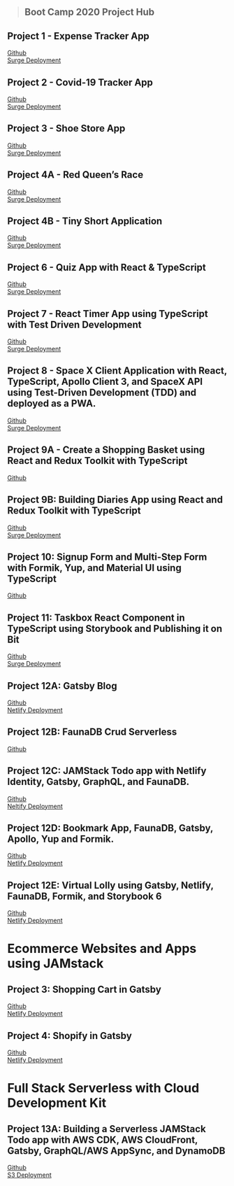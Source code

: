 > ## Boot Camp 2020 Project Hub

## Project 1 - Expense Tracker App <br />
[Github](https://github.com/Hasham-dev/expense_tracker_app) <br />
[Surge Deployment](http://hv-react-expense-tracker.surge.sh/)
 

## Project 2 - Covid-19 Tracker App <br />
[Github](https://github.com/Hasham-dev/covid19_API) <br/>
[Surge Deployment](http://hv-covid19.surge.sh/)

## Project 3 - Shoe Store App <br/>
[Github](https://github.com/Hasham-dev/Shoe-APP) <br/>
[Surge Deployment](http://hv-shoestore.surge.sh/)

## Project 4A - Red Queen’s Race<br />
[Github](https://github.com/Hasham-dev/Running_Red_Queen) <br/>
[Surge Deployment](http://running-red-queen.surge.sh/)

## Project 4B - Tiny Short Application<br />
[Github](https://github.com/Hasham-dev/Tiny-Short-Animation-Webpage) <br/>
[Surge Deployment](http://hv-animation.surge.sh/)

## Project 6 - Quiz App with React & TypeScript<br />
[Github](https://github.com/Hasham-dev/Quiz_App_Using_React.js) <br/>
[Surge Deployment](http://hv-react-quiz.surge.sh/)

## Project 7 - React Timer App using TypeScript with Test Driven Development<br />
[Github](https://github.com/Hasham-dev/timer-app-react) <br/>
[Surge Deployment](http://hv-react-timerapp.surge.sh/)

## Project 8 - Space X Client Application with React, TypeScript, Apollo Client 3, and SpaceX API using Test-Driven Development (TDD) and deployed as a PWA. <br />
[Github](https://github.com/Hasham-dev/Spaxe-X-Graphql-TypeScript) <br/>
[Surge Deployment](http://hv-spacex.surge.sh/)

## Project 9A - Create a Shopping Basket using React and Redux Toolkit with TypeScript<br />
[Github](https://github.com/Hasham-dev/shopping-basket-tutorial-starter) <br/>

## Project 9B: Building Diaries App using React and Redux Toolkit with TypeScript<br />
[Github](https://github.com/Hasham-dev/diaries-app) <br/>
[Surge Deployment](http://hv-diary.surge.sh/)

## Project 10: Signup Form and Multi-Step Form with Formik, Yup, and Material UI using TypeScript<br />
[Github](https://github.com/Hasham-dev/Multi_Step_Form) <br/>

## Project 11: Taskbox React Component in TypeScript using Storybook and Publishing it on Bit<br />
[Github](https://github.com/Hasham-dev/taskbox) <br/>
[Surge Deployment](http://hv-taskbox.surge.sh/)

## Project 12A: Gatsby Blog<br />
[Github](https://github.com/Hasham-dev/12A-contentful-blogapp) <br/>
[Netlify Deployment](https://hv-jamstack-blog.netlify.app/)

## Project 12B: FaunaDB Crud Serverless<br />
[Github](https://github.com/Hasham-dev/JAMStack_CRUD) <br/>

## Project 12C: JAMStack Todo app with Netlify Identity, Gatsby, GraphQL, and FaunaDB.<br />
[Github](https://github.com/Hasham-dev/JAMStack_TodoAPP) <br/>
[Neltify Deployment](https://hv-jamstack-todos.netlify.app/)

## Project 12D: Bookmark App, FaunaDB, Gatsby, Apollo, Yup and Formik.<br />
[Github](https://github.com/Hasham-dev/JAMStack_BookMark) <br/>
[Netlify Deployment](https://hv-bookmark.netlify.app/)

## Project 12E: Virtual Lolly using Gatsby, Netlify, FaunaDB, Formik, and Storybook 6<br />
[Github](https://github.com/Hasham-dev/Virtual_Lolly_Z) <br/>
[Netlify Deployment](https://hv-virtul-lolly.netlify.app/)

# Ecommerce Websites and Apps using JAMstack

## Project 3: Shopping Cart in Gatsby<br />
[Github](https://github.com/Hasham-dev/JAMStack-Shopify-Stripe) <br/>
[Netlify Deployment](https://hv-shopify.netlify.app/)

## Project 4: Shopify in Gatsby<br />
[Github](https://github.com/Hasham-dev/JAMstack-Shopify) <br/>
[Netlify Deployment]()

# Full Stack Serverless with Cloud Development Kit

## Project 13A: Building a Serverless JAMStack Todo app with AWS CDK, AWS CloudFront, Gatsby, GraphQL/AWS AppSync, and DynamoDB<br />
[Github](https://github.com/Hasham-dev/Todo-AWS-CDK) <br/>
[S3 Deployment](http://dvjfl168g2a9n.cloudfront.net/)